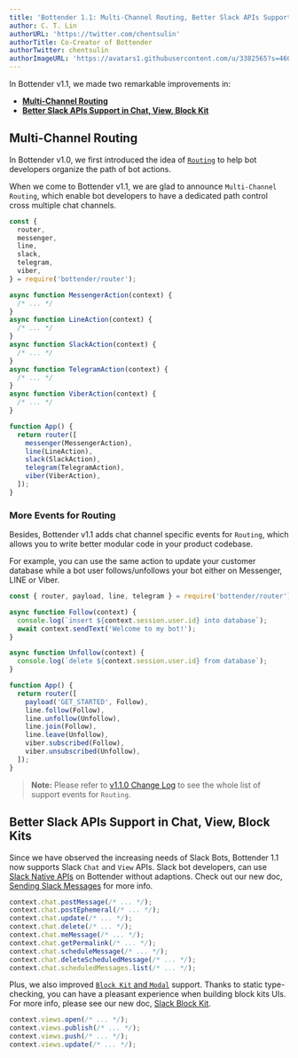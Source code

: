 ```yaml
---
title: 'Bottender 1.1: Multi-Channel Routing, Better Slack APIs Support in Chat, View, Block Kit'
author: C. T. Lin
authorURL: 'https://twitter.com/chentsulin'
authorTitle: Co-Creator of Bottender
authorTwitter: chentsulin
authorImageURL: 'https://avatars1.githubusercontent.com/u/3382565?s=460&v=4'
---
```


In Bottender v1.1, we made two remarkable improvements in:

- **[Multi-Channel Routing](/blog/2019/12/27/bottender-1_1#multi-channel-routing)**
- **[Better Slack APIs Support in Chat, View, Block Kit](/blog/2019/12/27/bottender-1_1#better-slack-apis-support-in-chat-view-block-kits)**

<!--truncate-->

## Multi-Channel Routing

In Bottender v1.0, we first introduced the idea of [`Routing`](/docs/the-basics-routing) to help bot developers organize the path of bot actions.

When we come to Bottender v1.1, we are glad to announce `Multi-Channel Routing`, which enable bot developers to have a dedicated path control cross multiple chat channels.

```js
const {
  router,
  messenger,
  line,
  slack,
  telegram,
  viber,
} = require('bottender/router');

async function MessengerAction(context) {
  /* ... */
}
async function LineAction(context) {
  /* ... */
}
async function SlackAction(context) {
  /* ... */
}
async function TelegramAction(context) {
  /* ... */
}
async function ViberAction(context) {
  /* ... */
}

function App() {
  return router([
    messenger(MessengerAction),
    line(LineAction),
    slack(SlackAction),
    telegram(TelegramAction),
    viber(ViberAction),
  ]);
}
```

<!--truncate-->

### More Events for Routing

Besides, Bottender v1.1 adds chat channel specific events for `Routing`, which allows you to write better modular code in your product codebase.

For example, you can use the same action to update your customer database while a bot user follows/unfollows your bot either on Messenger, LINE or Viber.

```js
const { router, payload, line, telegram } = require('bottender/router');

async function Follow(context) {
  console.log(`insert ${context.session.user.id} into database`);
  await context.sendText('Welcome to my bot!');
}

async function Unfollow(context) {
  console.log(`delete ${context.session.user.id} from database`);
}

function App() {
  return router([
    payload('GET_STARTED', Follow),
    line.follow(Follow),
    line.unfollow(Unfollow),
    line.join(Follow),
    line.leave(Unfollow),
    viber.subscribed(Follow),
    viber.unsubscribed(Unfollow),
  ]);
}
```

> **Note:** Please refer to [v1.1.0 Change Log](https://github.com/Yoctol/bottender/releases/tag/v1.1.0) to see the whole list of support events for `Routing`.

## Better Slack APIs Support in Chat, View, Block Kits

Since we have observed the increasing needs of Slack Bots, Bottender 1.1 now supports Slack `Chat` and `View` APIs. Slack bot developers, can use [Slack Native APIs](https://api.slack.com/methods) on Bottender without adaptions. Check out our new doc, [Sending Slack Messages](/docs/channel-slack-sending-messages) for more info.

```js
context.chat.postMessage(/* ... */);
context.chat.postEphemeral(/* ... */);
context.chat.update(/* ... */);
context.chat.delete(/* ... */);
context.chat.meMessage(/* ... */);
context.chat.getPermalink(/* ... */);
context.chat.scheduleMessage(/* ... */);
context.chat.deleteScheduledMessage(/* ... */);
context.chat.scheduledMessages.list(/* ... */);
```

Plus, we also improved [`Block Kit` and `Modal`](https://api.slack.com/block-kit) support. Thanks to static type-checking, you can have a pleasant experience when building block kits UIs. For more info, please see our new doc, [Slack Block Kit](/docs/channel-slack-block-kit).

```js
context.views.open(/* ... */);
context.views.publish(/* ... */);
context.views.push(/* ... */);
context.views.update(/* ... */);
```
